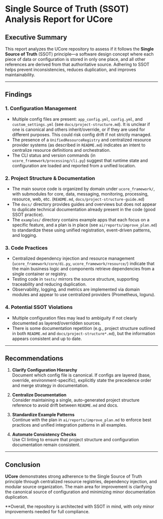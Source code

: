 # Single Source of Truth (SSOT) Analysis Report for UCore

## Executive Summary

This report analyzes the UCore repository to assess if it follows the **Single Source of Truth** (SSOT) principle—a software design concept where each piece of data or configuration is stored in only one place, and all other references are derived from that authoritative source. Adhering to SSOT helps prevent inconsistencies, reduces duplication, and improves maintainability.

---

## Findings

### 1. **Configuration Management**
- Multiple config files are present: `app_config.yml`, `config.yml`, and `custom_settings.yml` (see `docs/project-structure.md`). It is unclear if one is canonical and others inherit/override, or if they are used for different purposes. This could risk config drift if not strictly managed.
- The presence of a `UnifiedResourceRegistry` and centralized resource provider systems (as described in `README.md`) indicates an intent to centralize resource definitions and orchestration.
- The CLI status and version commands (in `ucore_framework/processing/cli.py`) suggest that runtime state and configuration are loaded and reported from a unified location.

### 2. **Project Structure & Documentation**
- The main source code is organized by domain under `ucore_framework/`, with submodules for core, data, messaging, monitoring, processing, resource, web, etc. (`README.md`, `docs/project-structure-guide.md`)
- The `docs/` directory provides guides and overviews but does not appear to duplicate technical documentation already present in the code (good SSOT practice).
- The `examples/` directory contains example apps that each focus on a specific feature, and a plan is in place (see `ai/reports/improve_plan.md`) to standardize these using unified registration, event-driven patterns, and logging.

### 3. **Code Practices**
- Centralized dependency injection and resource management (`ucore_framework/core/di.py`, `ucore_framework/resource/`) indicate that the main business logic and components retrieve dependencies from a single container or registry.
- Testing code in `tests/` mirrors the source structure, supporting traceability and reducing duplication.
- Observability, logging, and metrics are implemented via domain modules and appear to use centralized providers (Prometheus, loguru).

### 4. **Potential SSOT Violations**
- Multiple configuration files may lead to ambiguity if not clearly documented as layered/overridden sources.
- There is some documentation repetition (e.g., project structure outlined in both `README.md` and `docs/project-structure*.md`), but the information appears consistent and up to date.

---

## Recommendations

1. **Clarify Configuration Hierarchy**  
   Document which config file is canonical. If configs are layered (base, override, environment-specific), explicitly state the precedence order and merge strategy in documentation.

2. **Centralize Documentation**  
   Consider maintaining a single, auto-generated project structure reference to avoid drift between `README.md` and docs.

3. **Standardize Example Patterns**  
   Continue with the plan in `ai/reports/improve_plan.md` to enforce best practices and unified integration patterns in all examples.

4. **Automate Consistency Checks**  
   Use CI linting to ensure that project structure and configuration documentation remain consistent.

---

## Conclusion

**UCore** demonstrates strong adherence to the Single Source of Truth principle through centralized resource registries, dependency injection, and modular source organization. The main area for improvement is clarifying the canonical source of configuration and minimizing minor documentation duplication.

**Overall, the repository is architected with SSOT in mind, with only minor improvements needed for full compliance.